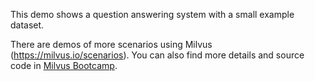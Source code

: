 This demo shows a question answering system with a small example dataset.

There are demos of more scenarios using Milvus (https://milvus.io/scenarios). You can also find more details and source code in [Milvus Bootcamp](https://github.com/milvus-io/bootcamp). 
